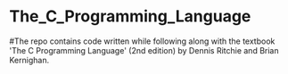 # The_C_Programming_Language
#The repo contains code written while following along with the textbook 'The C Programming Language' (2nd edition) by Dennis Ritchie and Brian Kernighan.